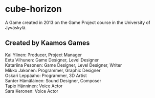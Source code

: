 cube-horizon
============
A Game created in 2013 on the Game Project course in the University of Jyväskylä.

Created by Kaamos Games
--------
Kai Ylinen: Producer, Project Manager  
Eetu Vilhunen: Game Designer, Level Designer  
Katariina Pesonen: Game Designer, Level Designer, Writer  
Mikko Jakonen: Programmer, Graphic Designer  
Oskari Leppäaho: Programmer, 3D Artist  
Santer Hämäläinen: Sound Designer, Composer  
Tapio Hänninen: Voice Actor  
Sara Keronen: Voice Actor  
